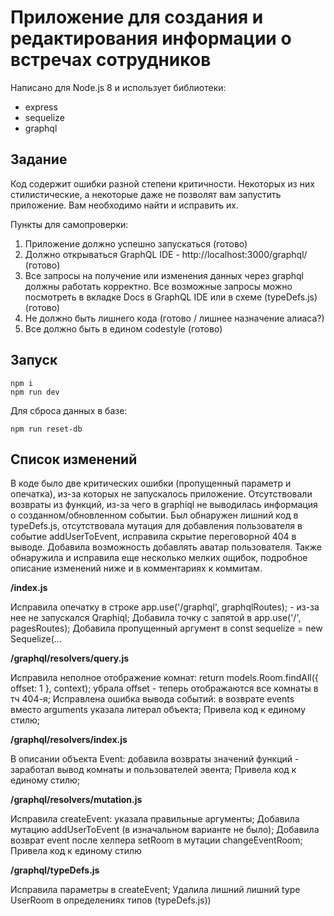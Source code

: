 # Приложение для создания и редактирования информации о встречах сотрудников

Написано для Node.js 8 и использует библиотеки:
* express
* sequelize
* graphql

## Задание
Код содержит ошибки разной степени критичности. Некоторых из них стилистические, а некоторые даже не позволят вам запустить приложение. Вам необходимо найти и исправить их.

Пункты для самопроверки:
1. Приложение должно успешно запускаться (готово)
2. Должно открываться GraphQL IDE - http://localhost:3000/graphql/ (готово)
3. Все запросы на получение или изменения данных через graphql должны работать корректно. Все возможные запросы можно посмотреть в вкладке Docs в GraphQL IDE или в схеме (typeDefs.js) (готово)
4. Не должно быть лишнего кода (готово / лишнее назначение алиаса?)
5. Все должно быть в едином codestyle (готово)

## Запуск
```
npm i
npm run dev
```

Для сброса данных в базе:
```
npm run reset-db
```

## Список изменений

В коде было две критических ошибки (пропущенный параметр и опечатка), из-за которых не запускалось приложение. Отсутствовали возвраты из функций, 
из-за чего в graphiql не выводилась информация о созданном/обновленном событии. Был обнаружен лишний код в typeDefs.js, 
отсутствовала мутация для добавления пользователя в событие addUserToEvent, исправила скрытие переговорной 404 в выводе.
Добавила возможность добавлять аватар пользователя.
Также обнаружила и исправила еще несколько мелких ощибок, подробное описание изменений ниже и в комментариях к коммитам.


**/index.js**
 
Исправила опечатку в строке app.use('/graphql', graphqlRoutes); - из-за нее не запускался Qraphiql;
Добавила точку с запятой в app.use('/', pagesRoutes);
Добавила пропущенный аргумент в const sequelize = new Sequelize(...

**/graphql/resolvers/query.js**

Исправила неполное отображение комнат: return models.Room.findAll({ offset: 1 }, context); убрала offset - теперь отображаются все комнаты в тч 404-я;
Исправлена ошибка вывода событий: в возврате events вместо arguments указала литерал объекта;
Привела код к единому стилю;

**/graphql/resolvers/index.js**

В описании объекта Event: добавила возвраты значений функций - заработал вывод комнаты и пользователей эвента;
Привела код к единому стилю;

**/graphql/resolvers/mutation.js**

Исправила createEvent: указала правильные аргументы; 
Добавила  мутацию addUserToEvent (в изначальном варианте не было);
Добавила возврат event после хелпера setRoom в мутации changeEventRoom;
Привела код к единому стилю

**/graphql/typeDefs.js**
 
Исправила параметры в createEvent;
Удалила лишний лишний type UserRoom в определениях типов (typeDefs.js))